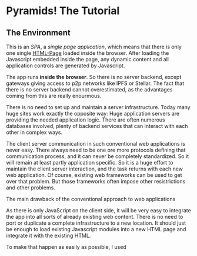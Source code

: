 # Pyramids! The Tutorial #

## The Environment ##

This is an *SPA*, a *single page application*, which means that
there is only one single [HTML-Page](src/main/webapp/index.html)
loaded inside the browser. After loading the Javascript
embedded inside the page, 
any dynamic content and all application 
controls are generated  by Javascript.

The app runs **inside the browser**. So there is no server backend, except
gateways giving access to p2p networks like IPFS or Stellar. The fact
that there is no server backend cannot overestimated, as the advantages
coming from this are really enourmous. 

There is no need to set up and maintain a server infrastructure. Today
many huge sites work exactly the opposite way: Huge application servers
are providing the needed application logic. There are often numerous 
databases involved, plenty of backend services that can interact with
each other in complex ways.

The client server communication in such conventional web applications is never easy. 
There always need to 
be  one ore more protocols defining that communication process, and it
can never be completely standardized. So it will remain  at least
partly application specific. So it is a huge effort to
maintain the client server interaction, and the task returns with each
new web application. Of course, existing web frameworks can be 
used to get over that problem. But those frameworks often impose
other resistrictions and other problems. 

The main drawback of the conventional approach to web applications



    

As there is only JavaScript on the client side, it will be very
easy to integrate the app into all sorts of already existing web content.
There is no need to port or duplicate a complete infrastructure to 
a new location. It should just be enough to load existing Javascript modules
into a new HTML page and integrate it with the existing HTML.

To make that happen as easily as possible, I used 


 
 
 
